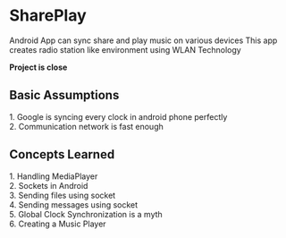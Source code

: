 # SharePlay
Android App can sync share and play music on various devices This app creates radio station like environment using WLAN Technology

********Project is close********

<h2>Basic Assumptions</h2>
<p>
1. Google is syncing every clock in android phone perfectly<br>
2. Communication network is fast enough
<p>

<h2>Concepts Learned</h2>
<p>
1. Handling MediaPlayer<br>
2. Sockets in Android<br>
3. Sending files using socket<br>
4. Sending messages using socket<br>
5. Global Clock Synchronization is a myth<br>
6. Creating a Music Player<br>
<p>
